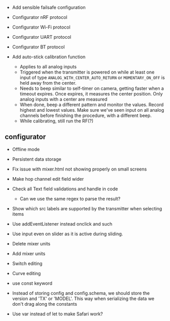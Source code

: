 - Add sensible failsafe configuration

- Configurator nRF protocol
- Configurator Wi-Fi protocol
- Configurator UART protocol
- Configurator BT protocol

- Add auto-stick calibration function
    - Applies to all analog inputs
    - Triggered when the transmitter is powered on while at least one input
      of type `ANALOG_WITH_CENTER_AUTO_RETURN` or `MOMENTARY_ON_OFF` is
      held away from the center.
    - Needs to beep similar to self-timer on camera, getting faster when a
      timeout expires. Once expires, it measures the center position.
      Only analog inputs with a center are measured
    - When done, beep a different pattern and monitor the values. Record highest
      and lowest values. Make sure we've seen input on all analog channels
      before finishing the procedure, with a different beep.
    - While calibrating, still run the RF(?)


## configurator
- Offline mode
- Persistent data storage

- Fix issue with mixer.html not showing properly on small screens
- Make hop channel edit field wider
- Check all Text field validations and handle in code
  - Can we use the same regex to parse the result?

- Show which src labels are supported by the transmitter when selecting items

- Use addEventListener instead onclick and such
- Use input even on slider as it is active during sliding.

- Delete mixer units
- Add mixer units
- Switch editing
- Curve editing

- use const keyword
- Instead of storing config and config.schema, we should store the version and
  'TX' or 'MODEL'. This way when serializing the data we don't drag along the
  constants

- Use var instead of let to make Safari work?


